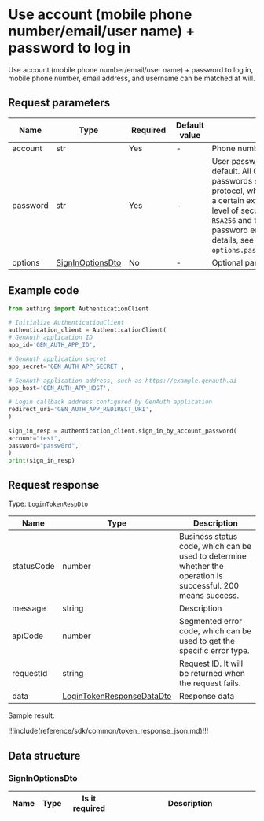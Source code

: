 # Use account (mobile phone number/email/user name) + password to log in

<!--
Warning ⚠️:
Do not modify this document directly,
https://github.com/Authing/authing-docs-factory
Use this project to generate
-->

<LastUpdated />

Use account (mobile phone number/email/user name) + password to log in, mobile phone number, email address, and username can be matched at will.

## Request parameters

| Name     | Type                                             | <div style="width:80px">Required</div> | Default value | <div style="width:300px">Description</div>                                                                                                                                                                                                                                                                                                                      | <div style="width:200px"></div>Sample value</div> |
| -------- | ------------------------------------------------ | -------------------------------------- | ------------- | --------------------------------------------------------------------------------------------------------------------------------------------------------------------------------------------------------------------------------------------------------------------------------------------------------------------------------------------------------------- | ------------------------------------------------- |
| account  | str                                              | Yes                                    | -             | Phone number or username or email                                                                                                                                                                                                                                                                                                                               | `test`                                            |
| password | str                                              | Yes                                    | -             | User password, not encrypted by default. All GenAuth APIs transmit passwords securely via the HTTPS protocol, which can ensure security to a certain extent. If you need a higher level of security, we also support `RSA256` and the national secret `SM2` password encryption methods. For details, see the optional parameter `options.passwordEncryptType`. | `passw0rd`                                        |
| options  | <a href="#SignInOptionsDto">SignInOptionsDto</a> | No                                     | -             | Optional parameters                                                                                                                                                                                                                                                                                                                                             | `{"passwordEncryptType":"none"}`                  |

## Example code

```python
from authing import AuthenticationClient

# Initialize AuthenticationClient
authentication_client = AuthenticationClient(
# GenAuth application ID
app_id='GEN_AUTH_APP_ID',

# GenAuth application secret
app_secret='GEN_AUTH_APP_SECRET',

# GenAuth application address, such as https://example.genauth.ai
app_host='GEN_AUTH_APP_HOST',

# Login callback address configured by GenAuth application
redirect_uri='GEN_AUTH_APP_REDIRECT_URI',
)

sign_in_resp = authentication_client.sign_in_by_account_password(
account="test",
password="passw0rd",
)
print(sign_in_resp)
```

## Request response

Type: `LoginTokenRespDto`

| Name       | Type                                                               | Description                                                                                                  |
| ---------- | ------------------------------------------------------------------ | ------------------------------------------------------------------------------------------------------------ |
| statusCode | number                                                             | Business status code, which can be used to determine whether the operation is successful. 200 means success. |
| message    | string                                                             | Description                                                                                                  |
| apiCode    | number                                                             | Segmented error code, which can be used to get the specific error type.                                      |
| requestId  | string                                                             | Request ID. It will be returned when the request fails.                                                      |
| data       | <a href="#LoginTokenResponseDataDto">LoginTokenResponseDataDto</a> | Response data                                                                                                |

Sample result:

!!!include(reference/sdk/common/token_response_json.md)!!!

## Data structure

### <a id="SignInOptionsDto"></a> SignInOptionsDto

| Name | Type | <div style="width:80px">Is it required</div> | <div style="width:300px">Description</div> | <div style="width:200px">Sample value</div> |
| ---- | ---- | -------------------------------------------- | ------------------------------------------ | ------------------------------------------- |
